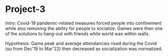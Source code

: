 # Project-3

Intro:
Covid-19 pandemic-related measures forced people into confinement while also removing the ability for people to socialize.
Games were then one of the solutions to hang-out with friends while world was within walls.

Hypothesis: 
Game peak and average attendancies rised during the Covid (so from Dec'19 to Mar'22) then decreased as socialization was normalized.